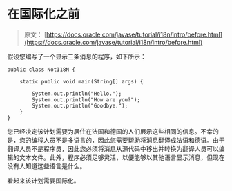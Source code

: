 # 在国际化之前

> 原文： [https://docs.oracle.com/javase/tutorial/i18n/intro/before.html](https://docs.oracle.com/javase/tutorial/i18n/intro/before.html)

假设您编写了一个显示三条消息的程序，如下所示：

```
public class NotI18N {

    static public void main(String[] args) {

        System.out.println("Hello.");
        System.out.println("How are you?");
        System.out.println("Goodbye.");
    }
}

```

您已经决定该计划需要为居住在法国和德国的人们展示这些相同的信息。不幸的是，您的编程人员不是多语言的，因此您需要帮助将消息翻译成法语和德语。由于翻译人员不是程序员，因此您必须将消息从源代码中移出并转换为翻译人员可以编辑的文本文件。此外，程序必须足够灵活，以便能够以其他语言显示消息，但现在没有人知道这些语言是什么。

看起来该计划需要国际化。